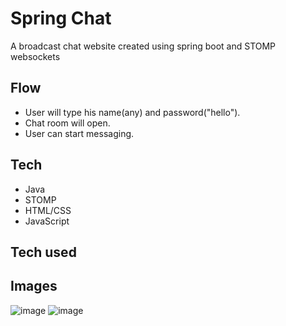# Spring Chat
A broadcast chat website created using spring boot and STOMP websockets

## Flow
- User will type his name(any) and password("hello").
- Chat room will open.
- User can start messaging.
## Tech 
- Java
- STOMP
- HTML/CSS
- JavaScript

## Tech used

## Images
![image](https://github.com/user-attachments/assets/85c89499-7da3-4a07-91cf-7c700eef6e46)
![image](https://github.com/user-attachments/assets/76abd707-1741-4e5f-9d91-fe21d4e79f8c)
